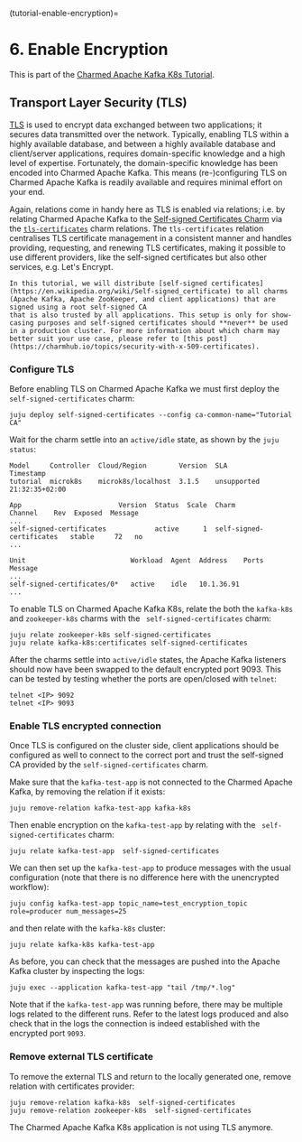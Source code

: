(tutorial-enable-encryption)=
# 6. Enable Encryption

This is part of the [Charmed Apache Kafka K8s Tutorial](index.md).

## Transport Layer Security (TLS)

[TLS](https://en.wikipedia.org/wiki/Transport_Layer_Security) is used to encrypt data exchanged between two applications; it secures data transmitted over the network. Typically, enabling TLS within a highly available database, and between a highly available database and client/server applications, requires domain-specific knowledge and a high level of expertise. Fortunately, the domain-specific knowledge has been encoded into Charmed Apache Kafka. This means (re-)configuring TLS on Charmed Apache Kafka is readily available and requires minimal effort on your end.

Again, relations come in handy here as TLS is enabled via relations; i.e. by relating Charmed Apache Kafka to the [Self-signed Certificates Charm](https://charmhub.io/self-signed-certificates) via the [`tls-certificates`](https://github.com/canonical/charm-relation-interfaces/blob/main/interfaces/tls_certificates/v1/README.md) charm relations. The `tls-certificates` relation centralises TLS certificate management in a consistent manner and handles providing, requesting, and renewing TLS certificates, making it possible to use different providers, like the self-signed certificates but also other services, e.g. Let's Encrypt.

```{note}
In this tutorial, we will distribute [self-signed certificates](https://en.wikipedia.org/wiki/Self-signed_certificate) to all charms (Apache Kafka, Apache ZooKeeper, and client applications) that are signed using a root self-signed CA
that is also trusted by all applications. This setup is only for show-casing purposes and self-signed certificates should **never** be used in a production cluster. For more information about which charm may better suit your use case, please refer to [this post](https://charmhub.io/topics/security-with-x-509-certificates).
```

### Configure TLS

Before enabling TLS on Charmed Apache Kafka we must first deploy the `self-signed-certificates` charm:

```shell
juju deploy self-signed-certificates --config ca-common-name="Tutorial CA"
```

Wait for the charm settle into an `active/idle` state, as shown by the `juju status`:

```shell
Model     Controller  Cloud/Region        Version  SLA          Timestamp
tutorial  microk8s    microk8s/localhost  3.1.5    unsupported  21:32:35+02:00

App                        Version  Status  Scale  Charm                      Channel    Rev  Exposed  Message
...
self-signed-certificates            active      1  self-signed-certificates   stable     72   no       
...

Unit                          Workload  Agent  Address    Ports  Message
...
self-signed-certificates/0*   active    idle   10.1.36.91        
...
```

To enable TLS on Charmed Apache Kafka K8s, relate the both the `kafka-k8s` and `zookeeper-k8s` charms with the
` self-signed-certificates` charm:

```shell
juju relate zookeeper-k8s self-signed-certificates
juju relate kafka-k8s:certificates self-signed-certificates
```

After the charms settle into `active/idle` states, the Apache Kafka listeners should now have been swapped to the 
default encrypted port 9093. This can be tested by testing whether the ports are open/closed with `telnet`:

```shell
telnet <IP> 9092 
telnet <IP> 9093
```

### Enable TLS encrypted connection

Once TLS is configured on the cluster side, client applications should be configured as well to connect to the correct port and trust the self-signed CA provided by the `self-signed-certificates` charm. 

Make sure that the `kafka-test-app` is not connected to the Charmed Apache Kafka, by removing the relation if it exists:

```shell
juju remove-relation kafka-test-app kafka-k8s
```

Then enable encryption on the `kafka-test-app` by relating with the ` self-signed-certificates` charm:

```shell
juju relate kafka-test-app  self-signed-certificates
```

We can then set up the `kafka-test-app` to produce messages with the usual configuration (note that there is no difference 
here with the unencrypted workflow):

```shell
juju config kafka-test-app topic_name=test_encryption_topic role=producer num_messages=25
```

and then relate with the `kafka-k8s` cluster:

```shell
juju relate kafka-k8s kafka-test-app
```

As before, you can check that the messages are pushed into the Apache Kafka cluster by inspecting the logs:

```shell
juju exec --application kafka-test-app "tail /tmp/*.log"
```

Note that if the `kafka-test-app` was running before, there may be multiple logs related to the different
runs. Refer to the latest logs produced and also check that in the logs the connection is indeed established
with the encrypted port `9093`.

### Remove external TLS certificate

To remove the external TLS and return to the locally generated one, remove relation with certificates provider:

```shell
juju remove-relation kafka-k8s  self-signed-certificates
juju remove-relation zookeeper-k8s  self-signed-certificates
```

The Charmed Apache Kafka K8s application is not using TLS anymore.
